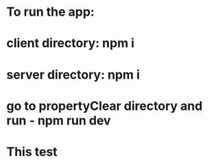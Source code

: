 # To run the app:
# client directory: npm i
# server directory: npm i
# go to propertyClear directory and run - npm run dev
# This test